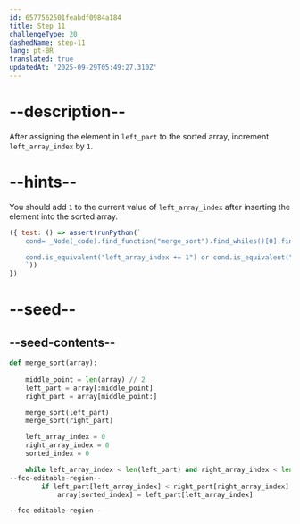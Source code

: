 ```yaml
---
id: 6577562501feabdf0984a184
title: Step 11
challengeType: 20
dashedName: step-11
lang: pt-BR
translated: true
updatedAt: '2025-09-29T05:49:27.310Z'
---
```


# --description--

After assigning the element in `left_part` to the sorted array, increment `left_array_index` by `1`.

# --hints--

You should add `1` to the current value of `left_array_index` after inserting the element into the sorted array.

```js
({ test: () => assert(runPython(`
    cond= _Node(_code).find_function("merge_sort").find_whiles()[0].find_ifs()[0].find_body()[1]

    cond.is_equivalent("left_array_index += 1") or cond.is_equivalent("left_array_index = left_array_index + 1") or cond.is_equivalent("left_array_index = 1 + left_array_index")
    `)) 
}) 
```

# --seed--

## --seed-contents--

```py
def merge_sort(array):
    
    middle_point = len(array) // 2
    left_part = array[:middle_point]
    right_part = array[middle_point:]

    merge_sort(left_part)
    merge_sort(right_part)

    left_array_index = 0
    right_array_index = 0
    sorted_index = 0

    while left_array_index < len(left_part) and right_array_index < len(right_part):
--fcc-editable-region--
        if left_part[left_array_index] < right_part[right_array_index]:
            array[sorted_index] = left_part[left_array_index]

--fcc-editable-region--
```
